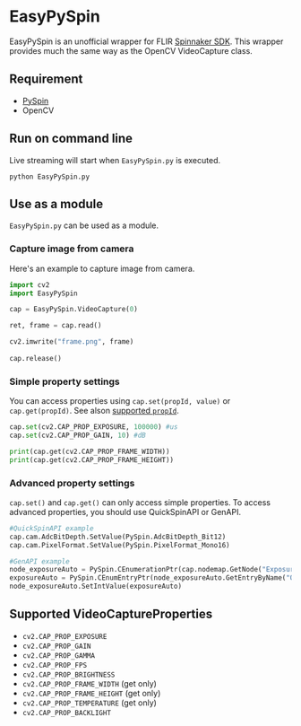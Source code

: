 # EasyPySpin

EasyPySpin is an unofficial wrapper for FLIR [Spinnaker SDK](https://www.flir.com/products/spinnaker-sdk/). This wrapper provides much the same way as the OpenCV VideoCapture class.

## Requirement
* [PySpin](https://www.flir.com/support-center/iis/machine-vision/downloads/spinnaker-sdk-and-firmware-download/)
* OpenCV

## Run on command line
Live streaming will start when `EasyPySpin.py` is executed.
```
python EasyPySpin.py
```

## Use as a module
`EasyPySpin.py` can be used as a module.
### Capture image from camera
Here's an example to capture image from camera. 
```python
import cv2
import EasyPySpin

cap = EasyPySpin.VideoCapture(0)

ret, frame = cap.read()

cv2.imwrite("frame.png", frame)
    
cap.release()
```
### Simple property settings
You can access properties using `cap.set(propId, value)` or `cap.get(propId)`. See alson [supported `propId`](#Supported-VideoCaptureProperties).
```python
cap.set(cv2.CAP_PROP_EXPOSURE, 100000) #us
cap.set(cv2.CAP_PROP_GAIN, 10) #dB

print(cap.get(cv2.CAP_PROP_FRAME_WIDTH))
print(cap.get(cv2.CAP_PROP_FRAME_HEIGHT))
```

### Advanced property settings
`cap.set()` and `cap.get()` can only access simple properties. To access advanced properties, you should use QuickSpinAPI or GenAPI.
```python
#QuickSpinAPI example
cap.cam.AdcBitDepth.SetValue(PySpin.AdcBitDepth_Bit12)
cap.cam.PixelFormat.SetValue(PySpin.PixelFormat_Mono16)

#GenAPI example
node_exposureAuto = PySpin.CEnumerationPtr(cap.nodemap.GetNode("ExposureAuto"))
exposureAuto = PySpin.CEnumEntryPtr(node_exposureAuto.GetEntryByName("Once")).GetValue()
node_exposureAuto.SetIntValue(exposureAuto)
```

## Supported VideoCaptureProperties
* `cv2.CAP_PROP_EXPOSURE`
* `cv2.CAP_PROP_GAIN`
* `cv2.CAP_PROP_GAMMA`
* `cv2.CAP_PROP_FPS`
* `cv2.CAP_PROP_BRIGHTNESS` 
* `cv2.CAP_PROP_FRAME_WIDTH` (get only)
* `cv2.CAP_PROP_FRAME_HEIGHT` (get only)
* `cv2.CAP_PROP_TEMPERATURE` (get only)
* `cv2.CAP_PROP_BACKLIGHT`
